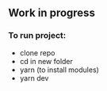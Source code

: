 ## Work in progress

### To run project:

- clone repo
- cd in new folder
- yarn (to install modules)
- yarn dev
